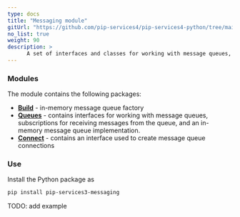 ```yaml
---
type: docs
title: "Messaging module"
gitUrl: "https://github.com/pip-services4/pip-services4-python/tree/main/pip-services4-logic-python"
no_list: true
weight: 90
description: > 
      A set of interfaces and classes for working with message queues, as well as an in-memory message queue implementation. 
---
```


### Modules

The module contains the following packages:

- [**Build**](build) - in-memory message queue factory
- [**Queues**](queues) - contains interfaces for working with message queues, subscriptions for receiving messages from the queue, and an in-memory message queue implementation.
- [**Connect**](connect) - contains an interface used to create message queue connections

### Use

Install the Python package as
```bash
pip install pip-services3-messaging
```

TODO: add example


